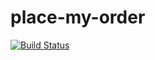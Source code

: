 # place-my-order
[![Build Status](https://travis-ci.org/<your-username>/place-my-order.png?branch=master)](https://travis-ci.org/<your-username>/place-my-order)

